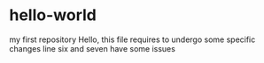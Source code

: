# hello-world
my first repository
Hello, this file requires to undergo some specific changes 
line six and seven have some issues
